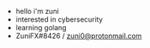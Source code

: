 - hello i'm zuni
- interested in cybersecurity
- learning golang
- ZuniFX#8426 / zuni0@protonmail.com

<!---
zun1uwu/zun1uwu is a ✨ special ✨ repository because its `README.md` (this file) appears on your GitHub profile.
You can click the Preview link to take a look at your changes.
--->
